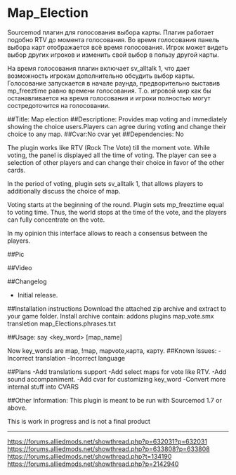 # Map_Election
Sourcemod плагин для голосования выбора карты.
Плагин работает подобно RTV до момента голосования.
Во время голосования панель выбора карт отображается всё время голосования.
Игрок может видеть выбор других игроков и изменить свой выбор в пользу другой карты.

На время голосования плагин включает sv_alltalk 1, что дает возможность игрокам дополнительно обсудить выбор карты.
Голосование запускается в начале раунда, предворительно выставив  mp_freeztime  равно времени голосования.
Т.о. игровой мир как бы останавливается на время голосования и игроки полностью могут состредоточится на голосовании.

##Title: Map election
##Descriptione: Provides map voting and immediately showing the choice users.Players can agree during voting  and change their choice to any map.
##Cvar:No cvar yet
##Dependencies: No

The plugin works like RTV (Rock The Vote) till the moment vote.
While voting, the panel is displayed all the time of voting.
The player can see a selection of other players and can change their choice in favor of the other cards.

In the period of voting, plugin sets sv_alltalk 1, that allows players to additionally discuss the choice of map.

Voting starts at the beginning of the round. Plugin sets mp_freeztime equal to voting time.
Thus, the world stops at the time of the vote, and the players can fully concentrate on the vote.

In my opinion this interface allows to reach a consensus between the players.

##Pic

##Video

##Changelog
* Initial release.

##Installation instructions
Download the attached zip archive and extract to your game folder.
Install archive contain:
addons
  plugins
    map_vote.smx
  transletion
    map_Elections.phrases.txt 

##Usage:
say <key_word> [map_name]

Now key_words are map, !map, mapvote,карта, карту.
##Known Issues:
-Incorrect translation
-Incorrect language

##Plans
-Add translations support
-Add select maps for vote like RTV.
-Add sound accompaniment.
-Add cvar for customizing key_word
-Convert more internal stuff into CVARS

##Other Information:
This plugin is meant to be run with Sourcemod 1.7 or above.

This is work in progress and is not a final product

----

https://forums.alliedmods.net/showthread.php?p=632031?p=632031
https://forums.alliedmods.net/showthread.php?p=633808?p=633808
https://forums.alliedmods.net/showthread.php?t=134190
https://forums.alliedmods.net/showthread.php?p=2142940


